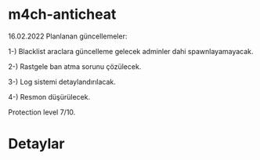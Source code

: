 # m4ch-anticheat

16.02.2022 Planlanan güncellemeler:

1-) Blacklist araclara güncelleme gelecek adminler dahi spawnlayamayacak. 

2-) Rastgele ban atma sorunu çözülecek.

3-) Log sistemi detaylandırılacak.

4-) Resmon düşürülecek.

Protection level 7/10.


# Detaylar

